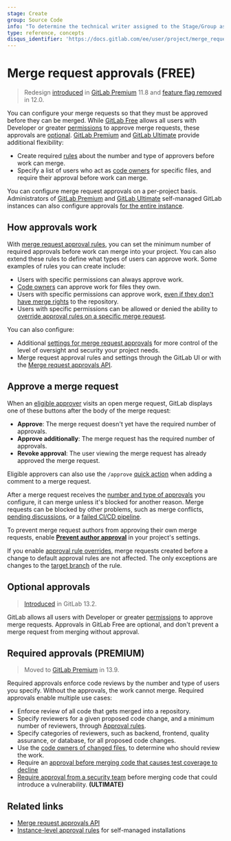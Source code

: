 ```yaml
---
stage: Create
group: Source Code
info: "To determine the technical writer assigned to the Stage/Group associated with this page, see https://about.gitlab.com/handbook/engineering/ux/technical-writing/#assignments"
type: reference, concepts
disqus_identifier: 'https://docs.gitlab.com/ee/user/project/merge_requests/merge_request_approvals.html'
---
```


# Merge request approvals **(FREE)**

> Redesign [introduced](https://gitlab.com/gitlab-org/gitlab/-/issues/1979) in [GitLab Premium](https://about.gitlab.com/pricing/) 11.8 and [feature flag removed](https://gitlab.com/gitlab-org/gitlab/-/issues/10685) in 12.0.

You can configure your merge requests so that they must be approved before
they can be merged. While [GitLab Free](https://about.gitlab.com/pricing/) allows
all users with Developer or greater [permissions](../../../permissions.md) to
approve merge requests, these approvals are [optional](#optional-approvals).
[GitLab Premium](https://about.gitlab.com/pricing/) and
[GitLab Ultimate](https://about.gitlab.com/pricing/) provide additional
flexibility:

- Create required [rules](rules.md) about the number and type of approvers before work can merge.
- Specify a list of users who act as [code owners](../../code_owners.md) for specific files,
  and require their approval before work can merge.

You can configure merge request approvals on a per-project basis. Administrators of
[GitLab Premium](https://about.gitlab.com/pricing/) and
[GitLab Ultimate](https://about.gitlab.com/pricing/) self-managed GitLab instances
can also configure approvals
[for the entire instance](../../../admin_area/merge_requests_approvals.md).

## How approvals work

With [merge request approval rules](rules.md), you can set the minimum number of
required approvals before work can merge into your project. You can also extend these
rules to define what types of users can approve work. Some examples of rules you can create include:

- Users with specific permissions can always approve work.
- [Code owners](../../code_owners.md) can approve work for files they own.
- Users with specific permissions can approve work,
  [even if they don't have merge rights](rules.md#merge-request-approval-segregation-of-duties)
  to the repository.
- Users with specific permissions can be allowed or denied the ability
  to [override approval rules on a specific merge request](rules.md#edit-or-override-merge-request-approval-rules).

You can also configure:

- Additional [settings for merge request approvals](settings.md) for more control of the
  level of oversight and security your project needs.
- Merge request approval rules and settings through the GitLab UI or with the
  [Merge request approvals API](../../../../api/merge_request_approvals.md).

## Approve a merge request

When an [eligible approver](rules.md#eligible-approvers) visits an open merge request,
GitLab displays one of these buttons after the body of the merge request:

- **Approve**: The merge request doesn't yet have the required number of approvals.
- **Approve additionally**: The merge request has the required number of approvals.
- **Revoke approval**: The user viewing the merge request has already approved
  the merge request.

Eligible approvers can also use the `/approve`
[quick action](../../../project/quick_actions.md) when adding a comment to
a merge request.

After a merge request receives the [number and type of approvals](rules.md) you configure, it can merge
unless it's blocked for another reason. Merge requests can be blocked by other problems,
such as merge conflicts, [pending discussions](../../../discussions/index.md#prevent-merge-unless-all-threads-are-resolved),
or a [failed CI/CD pipeline](../merge_when_pipeline_succeeds.md).

To prevent merge request authors from approving their own merge requests,
enable [**Prevent author approval**](settings.md#prevent-approval-by-author)
in your project's settings.

If you enable [approval rule overrides](settings.md#prevent-editing-approval-rules-in-merge-requests),
merge requests created before a change to default approval rules are not affected.
The only exceptions are changes to the [target branch](rules.md#approvals-for-protected-branches)
of the rule.

## Optional approvals

> [Introduced](https://gitlab.com/gitlab-org/gitlab/-/issues/27426) in GitLab 13.2.

GitLab allows all users with Developer or greater [permissions](../../../permissions.md)
to approve merge requests. Approvals in GitLab Free are optional, and don't prevent
a merge request from merging without approval.

## Required approvals **(PREMIUM)**

> Moved to [GitLab Premium](https://about.gitlab.com/pricing/) in 13.9.

Required approvals enforce code reviews by the number and type of users you specify.
Without the approvals, the work cannot merge. Required approvals enable multiple use cases:

- Enforce review of all code that gets merged into a repository.
- Specify reviewers for a given proposed code change, and a minimum number
  of reviewers, through [Approval rules](rules.md).
- Specify categories of reviewers, such as backend, frontend, quality assurance, or
  database, for all proposed code changes.
- Use the [code owners of changed files](rules.md#code-owners-as-eligible-approvers),
  to determine who should review the work.
- Require an [approval before merging code that causes test coverage to decline](../../../../ci/pipelines/settings.md#coverage-check-approval-rule)
- [Require approval from a security team](../../../application_security/index.md#security-approvals-in-merge-requests)
  before merging code that could introduce a vulnerability. **(ULTIMATE)**

## Related links

- [Merge request approvals API](../../../../api/merge_request_approvals.md)
- [Instance-level approval rules](../../../admin_area/merge_requests_approvals.md) for self-managed installations

<!-- ## Troubleshooting

Include any troubleshooting steps that you can foresee. If you know beforehand what issues
one might have when setting this up, or when something is changed, or on upgrading, it's
important to describe those, too. Think of things that may go wrong and include them here.
This is important to minimize requests for support, and to avoid doc comments with
questions that you know someone might ask.

Each scenario can be a third-level heading, for example, `### Getting error message X`.
If you have none to add when creating a doc, leave this section in place
but commented out to help encourage others to add to it in the future. -->
